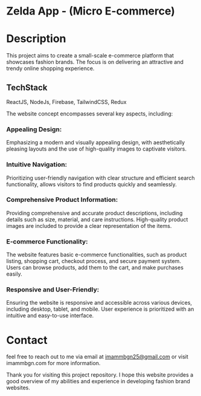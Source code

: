 # Zelda App - (Micro E-commerce)

# Description
This project aims to create a small-scale e-commerce platform that showcases fashion brands. The focus is on delivering an attractive and trendy online shopping experience.

## TechStack
ReactJS, NodeJs, Firebase, TailwindCSS, Redux

The website concept encompasses several key aspects, including:

### Appealing Design:
Emphasizing a modern and visually appealing design, with aesthetically pleasing layouts and the use of high-quality images to captivate visitors.

### Intuitive Navigation:
Prioritizing user-friendly navigation with clear structure and efficient search functionality, allows visitors to find products quickly and seamlessly.

### Comprehensive Product Information:
Providing comprehensive and accurate product descriptions, including details such as size, material, and care instructions. High-quality product images are included to provide a clear representation of the items.

### E-commerce Functionality:
The website features basic e-commerce functionalities, such as product listing, shopping cart, checkout process, and secure payment system. Users can browse products, add them to the cart, and make purchases easily.

### Responsive and User-Friendly:
Ensuring the website is responsive and accessible across various devices, including desktop, tablet, and mobile. User experience is prioritized with an intuitive and easy-to-use interface.

# Contact
feel free to reach out to me via email at imammbgn25@gmail.com or visit imammbgn.com for more information.

Thank you for visiting this project repository. I hope this website provides a good overview of my abilities and experience in developing fashion brand websites.

